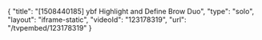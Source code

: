 {
    "title": "[1508440185] ybf Highlight and Define Brow Duo",
    "type": "solo",
    "layout": "iframe-static",
    "videoId": "123178319",
    "url": "\/tvpembed\/123178319"
}